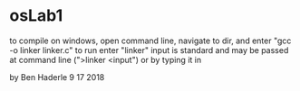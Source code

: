 # osLab1
to compile on windows, open command line, navigate to dir, and enter "gcc -o linker linker.c"
to run enter "linker"
input is standard and may be passed at command line (">linker <input") or by typing it in

by Ben Haderle
9 17 2018